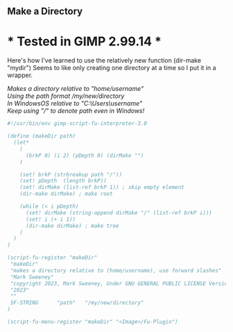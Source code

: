 ## Make a Directory

# * Tested in GIMP 2.99.14 *

Here's how I've learned to use the relatively new function (dir-make "mydir")
Seems to like only creating one directory at a time so I put it in a wrapper.  

*Makes a directory relative to "home/username"*  
*Using the path format /my/new/directory*  
*In WindowsOS relative to "C:\Users\username"*  
*Keep using "/" to denote path even in Windows!*  

  
```scheme
#!/usr/bin/env gimp-script-fu-interpreter-3.0

(define (makeDir path)
  (let*
    (
      (brkP 0) (i 2) (pDepth 0) (dirMake "")
    )

    (set! brkP (strbreakup path "/"))
    (set! pDepth  (length brkP))
    (set! dirMake (list-ref brkP 1)) ; skip empty element
    (dir-make dirMake) ; make root

    (while (< i pDepth)
      (set! dirMake (string-append dirMake "/" (list-ref brkP i)))     
      (set! i (+ i 1))
      (dir-make dirMake) ; make tree
    )
  )
)

(script-fu-register "makeDir"
 "makeDir"
 "makes a directory relative to (home/username), use forward slashes" 
 "Mark Sweeney"
 "copyright 2023, Mark Sweeney, Under GNU GENERAL PUBLIC LICENSE Version 3"
 "2023"
 ""
 SF-STRING      "path"   "/my/new/directory"
)

(script-fu-menu-register "makeDir" "<Image>/Fu-Plugin")
```
